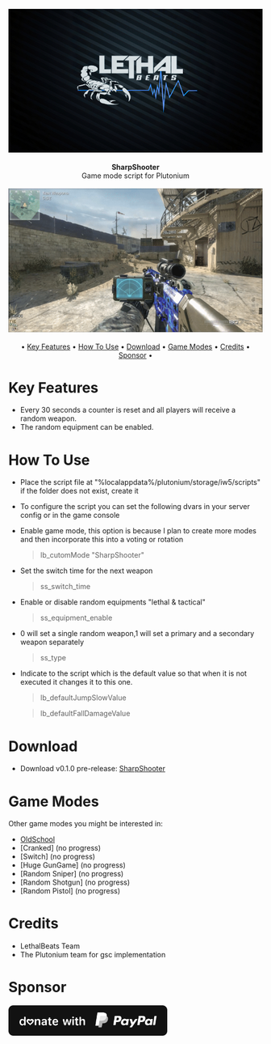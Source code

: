 <p align="center">
  <img src="https://github.com/LastDemon99/LastDemon99/blob/main/Data/lb_logo.jpg">
  <br><br>
  <b>SharpShooter</b><br>
  <a>Game mode script for Plutonium</a>    
  <br><br>
  <img src="https://github.com/LastDemon99/LastDemon99/blob/main/Data/sharpshooter_demo.gif">
  <br><br>
  • <a href="#key-features">Key Features</a> •  
  <a href="#how-to-use">How To Use</a> •
  <a href="#download">Download</a> •  
  <a href="#game-modes">Game Modes</a> •
  <a href="#credits">Credits</a> •
  <a href="#sponsor">Sponsor</a> •
</p>

# <a name="key-features"></a>Key Features
- Every 30 seconds a counter is reset and all players will receive a random weapon.
- The random equipment can be enabled.

# <a name="how-to-use"></a>How To Use
- Place the script file at "%localappdata%/plutonium/storage/iw5/scripts" if the folder does not exist, create it
- To configure the script you can set the following dvars in your server config or in the game console

- Enable game mode, this option is because I plan to create more modes and then incorporate this into a voting or rotation
	>lb_cutomMode "SharpShooter"
	
- Set the switch time for the next weapon
	>ss_switch_time

- Enable or disable random equipments "lethal & tactical"
	>ss_equipment_enable 

- 0 will set a single random weapon,1 will set a primary and a secondary weapon separately
	>ss_type 
	
- Indicate to the script which is the default value so that when it is not executed it changes it to this one.
	>lb_defaultJumpSlowValue 
	
	>lb_defaultFallDamageValue
	
# <a name="download"></a>Download
- Download v0.1.0 pre-release: [SharpShooter](https://github.com/LastDemon99/COD_CustomModes/releases/download/0.2.0/SharpShooter.gsc)

# <a name="game-modes"></a>Game Modes
Other game modes you might be interested in:

- [OldSchool](https://github.com/LastDemon99/COD_CustomModes/tree/main/GSC/OldSchool)
- [Cranked] (no progress)
- [Switch] (no progress)
- [Huge GunGame] (no progress)
- [Random Sniper] (no progress)
- [Random Shotgun] (no progress)
- [Random Pistol] (no progress)

# <a name="credits"></a>Credits
- LethalBeats Team
- The Plutonium team for gsc implementation

# <a name="sponsor"></a>Sponsor
<a href="https://www.paypal.com/paypalme/lastdemon99/"><img src="https://github.com/LastDemon99/LastDemon99/blob/main/Data/paypal_dark.svg" height="60"></a>
